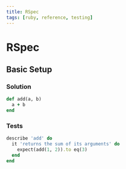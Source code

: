```yaml
---
title: RSpec
tags: [ruby, reference, testing]
---
```


# RSpec

## Basic Setup

### Solution

```ruby
def add(a, b)
  a + b
end
```

### Tests

```ruby
describe 'add' do
  it 'returns the sum of its arguments' do
    expect(add(1, 2)).to eq(3)
  end
end
```
